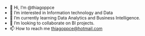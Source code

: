 - 👋 Hi, I’m @thiagoppce
- 👀 I’m interested in Information technology and Data
- 🌱 I’m currently learning Data Analytics and Business Intelligence.
- 💞️ I’m looking to collaborate on BI projects.
- 📫 How to reach me thiagoppce@hotmail.com

<!---
thiagoppce/thiagoppce is a ✨ special ✨ repository because its `README.md` (this file) appears on your GitHub profile.
You can click the Preview link to take a look at your changes.
--->
